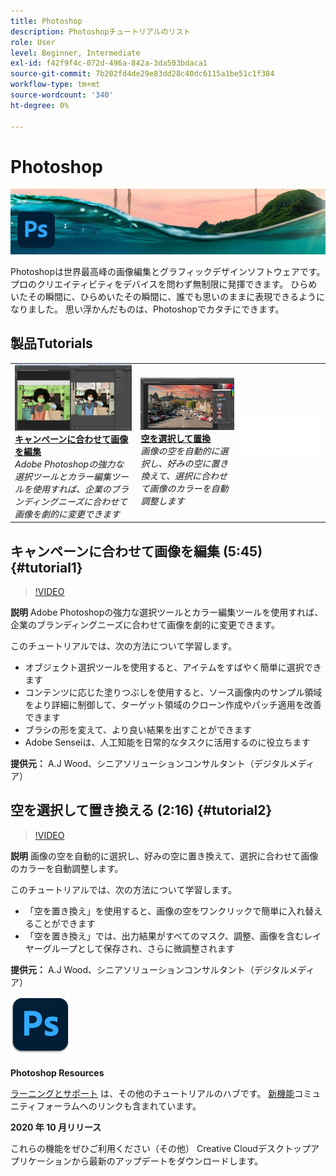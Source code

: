 ```yaml
---
title: Photoshop
description: Photoshopチュートリアルのリスト
role: User
level: Beginner, Intermediate
exl-id: f42f9f4c-072d-496a-842a-3da503bdaca1
source-git-commit: 7b202fd4de29e83dd28c40dc6115a1be51c1f384
workflow-type: tm+mt
source-wordcount: '340'
ht-degree: 0%

---
```


# Photoshop

![チュートリアルヒーロー画像](../assets/Photoshop.jpg)

Photoshopは世界最高峰の画像編集とグラフィックデザインソフトウェアです。プロのクリエイティビティをデバイスを問わず無制限に発揮できます。 ひらめいたその瞬間に、ひらめいたその瞬間に、誰でも思いのままに表現できるようになりました。 思い浮かんだものは、Photoshopでカタチにできます。

## 製品Tutorials

<table style="table-layout:fixed">
<tr>
 <td>
   <a href="photoshop.md#tutorial1">
      <img alt="キャンペーンに合わせて画像を編集" src="../assets/PS_ObjectSelect_ContentAware_wood.jpg" />
   </a>
    <div>
   <a href="photoshop.md#tutorial1"><strong>キャンペーンに合わせて画像を編集</strong></a>
    </div>
    <em>Adobe Photoshopの強力な選択ツールとカラー編集ツールを使用すれば、企業のブランディングニーズに合わせて画像を劇的に変更できます</em>
    <br>
  </td>
  <td>
    <a href="photoshop.md#tutorial2">
        <img alt="空を選択して置換" src="../assets/PS_Sky_Replace_wood.jpg" />
    </a>
    <div>
    <a href="photoshop.md#tutorial2"><strong>空を選択して置換</strong></a>
    </div>
    <em>画像の空を自動的に選択し、好みの空に置き換えて、選択に合わせて画像のカラーを自動調整します</em>
    <br>
  </td>
  <td>
    <img alt="スペーサー" src="../assets/Whitespacer.png" />
    <div>
    <br>
  </td>
</tr>
</table>

## キャンペーンに合わせて画像を編集 (5:45) {#tutorial1}

>[!VIDEO](https://video.tv.adobe.com/v/326950?hidetitle=true)

**説明**
Adobe Photoshopの強力な選択ツールとカラー編集ツールを使用すれば、企業のブランディングニーズに合わせて画像を劇的に変更できます。

このチュートリアルでは、次の方法について学習します。
* オブジェクト選択ツールを使用すると、アイテムをすばやく簡単に選択できます
* コンテンツに応じた塗りつぶしを使用すると、ソース画像内のサンプル領域をより詳細に制御して、ターゲット領域のクローン作成やパッチ適用を改善できます
* ブラシの形を変えて、より良い結果を出すことができます
* Adobe Senseiは、人工知能を日常的なタスクに活用するのに役立ちます

**提供元：**
A.J Wood、シニアソリューションコンサルタント（デジタルメディア）

## 空を選択して置き換える (2:16) {#tutorial2}

>[!VIDEO](https://video.tv.adobe.com/v/326953?hidetitle=true)

**説明**
画像の空を自動的に選択し、好みの空に置き換えて、選択に合わせて画像のカラーを自動調整します。

このチュートリアルでは、次の方法について学習します。
* 「空を置き換え」を使用すると、画像の空をワンクリックで簡単に入れ替えることができます
* 「空を置き換え」では、出力結果がすべてのマスク、調整、画像を含むレイヤーグループとして保存され、さらに微調整されます


**提供元：**
A.J Wood、シニアソリューションコンサルタント（デジタルメディア）

![Photoshopロゴ](../assets/ps_appicon_96.png)

**Photoshop Resources**

[ラーニングとサポート](https://helpx.adobe.com/support/photoshop.html) は、その他のチュートリアルのハブです。 [新機能](https://helpx.adobe.com/photoshop/using/whats-new.html)コミュニティフォーラムへのリンクも含まれています。

**2020 年 10 月リリース**

これらの機能をぜひご利用ください（その他） Creative Cloudデスクトップアプリケーションから最新のアップデートをダウンロードします。
